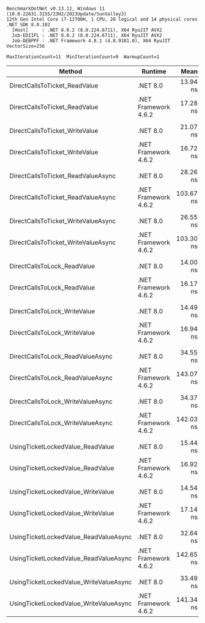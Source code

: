 ```

BenchmarkDotNet v0.13.12, Windows 11 (10.0.22631.3155/23H2/2023Update/SunValley3)
12th Gen Intel Core i7-12700H, 1 CPU, 20 logical and 14 physical cores
.NET SDK 8.0.102
  [Host]     : .NET 8.0.2 (8.0.224.6711), X64 RyuJIT AVX2
  Job-EDIIFL : .NET 8.0.2 (8.0.224.6711), X64 RyuJIT AVX2
  Job-DEBPPF : .NET Framework 4.8.1 (4.8.9181.0), X64 RyuJIT VectorSize=256

MaxIterationCount=11  MinIterationCount=9  WarmupCount=1  

```

| Method                                 | Runtime              |      Mean |    Error |   StdDev | Ratio | RatioSD |
|----------------------------------------|----------------------|----------:|---------:|---------:|------:|--------:|
| DirectCallsToTicket_ReadValue          | .NET 8.0             |  13.94 ns | 0.531 ns | 0.384 ns |  1.00 |    0.00 |
| DirectCallsToTicket_ReadValue          | .NET Framework 4.6.2 |  17.28 ns | 1.549 ns | 1.120 ns |  1.24 |    0.09 |
|                                        |                      |           |          |          |       |         |
| DirectCallsToTicket_WriteValue         | .NET 8.0             |  21.07 ns | 3.489 ns | 2.523 ns |  1.00 |    0.00 |
| DirectCallsToTicket_WriteValue         | .NET Framework 4.6.2 |  16.72 ns | 0.430 ns | 0.284 ns |  0.79 |    0.08 |
|                                        |                      |           |          |          |       |         |
| DirectCallsToTicket_ReadValueAsync     | .NET 8.0             |  28.26 ns | 1.280 ns | 0.762 ns |  1.00 |    0.00 |
| DirectCallsToTicket_ReadValueAsync     | .NET Framework 4.6.2 | 103.67 ns | 3.688 ns | 2.439 ns |  3.68 |    0.15 |
|                                        |                      |           |          |          |       |         |
| DirectCallsToTicket_WriteValueAsync    | .NET 8.0             |  26.55 ns | 1.174 ns | 0.849 ns |  1.00 |    0.00 |
| DirectCallsToTicket_WriteValueAsync    | .NET Framework 4.6.2 | 103.30 ns | 3.129 ns | 2.262 ns |  3.90 |    0.17 |
|                                        |                      |           |          |          |       |         |
| DirectCallsToLock_ReadValue            | .NET 8.0             |  14.00 ns | 0.393 ns | 0.284 ns |  1.00 |    0.00 |
| DirectCallsToLock_ReadValue            | .NET Framework 4.6.2 |  16.17 ns | 0.527 ns | 0.349 ns |  1.15 |    0.04 |
|                                        |                      |           |          |          |       |         |
| DirectCallsToLock_WriteValue           | .NET 8.0             |  14.49 ns | 0.487 ns | 0.352 ns |  1.00 |    0.00 |
| DirectCallsToLock_WriteValue           | .NET Framework 4.6.2 |  16.94 ns | 0.330 ns | 0.196 ns |  1.17 |    0.03 |
|                                        |                      |           |          |          |       |         |
| DirectCallsToLock_ReadValueAsync       | .NET 8.0             |  34.55 ns | 1.064 ns | 0.704 ns |  1.00 |    0.00 |
| DirectCallsToLock_ReadValueAsync       | .NET Framework 4.6.2 | 143.07 ns | 2.203 ns | 1.152 ns |  4.13 |    0.09 |
|                                        |                      |           |          |          |       |         |
| DirectCallsToLock_WriteValueAsync      | .NET 8.0             |  34.37 ns | 1.293 ns | 0.935 ns |  1.00 |    0.00 |
| DirectCallsToLock_WriteValueAsync      | .NET Framework 4.6.2 | 142.03 ns | 1.723 ns | 0.765 ns |  4.12 |    0.11 |
|                                        |                      |           |          |          |       |         |
| UsingTicketLockedValue_ReadValue       | .NET 8.0             |  15.44 ns | 1.968 ns | 1.423 ns |  1.00 |    0.00 |
| UsingTicketLockedValue_ReadValue       | .NET Framework 4.6.2 |  16.92 ns | 0.514 ns | 0.372 ns |  1.10 |    0.10 |
|                                        |                      |           |          |          |       |         |
| UsingTicketLockedValue_WriteValue      | .NET 8.0             |  14.54 ns | 0.293 ns | 0.174 ns |  1.00 |    0.00 |
| UsingTicketLockedValue_WriteValue      | .NET Framework 4.6.2 |  17.14 ns | 0.472 ns | 0.341 ns |  1.18 |    0.03 |
|                                        |                      |           |          |          |       |         |
| UsingTicketLockedValue_ReadValueAsync  | .NET 8.0             |  32.64 ns | 1.010 ns | 0.668 ns |  1.00 |    0.00 |
| UsingTicketLockedValue_ReadValueAsync  | .NET Framework 4.6.2 | 142.65 ns | 2.935 ns | 1.942 ns |  4.37 |    0.12 |
|                                        |                      |           |          |          |       |         |
| UsingTicketLockedValue_WriteValueAsync | .NET 8.0             |  33.49 ns | 0.801 ns | 0.530 ns |  1.00 |    0.00 |
| UsingTicketLockedValue_WriteValueAsync | .NET Framework 4.6.2 | 141.34 ns | 1.305 ns | 0.682 ns |  4.22 |    0.08 |
